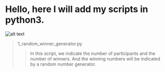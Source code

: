 # Hello, here I will add my scripts in python3.

![alt text](https://github.com/vitaliy-developer/scrr/blob/main/1.jpg)

> 1_random_winner_generator.py
>> In this script, we indicate the number of participants and the number of winners. And the winning numbers will be indicated by a random number generator.
